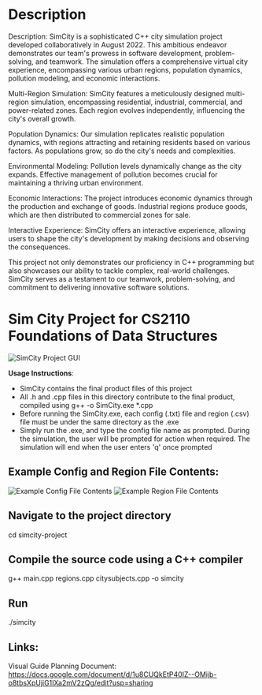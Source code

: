 # Description 

Description:
SimCity is a sophisticated C++ city simulation project developed collaboratively in August 2022. This ambitious endeavor demonstrates our team's prowess in software development, problem-solving, and teamwork. The simulation offers a comprehensive virtual city experience, encompassing various urban regions, population dynamics, pollution modeling, and economic interactions.

Multi-Region Simulation: SimCity features a meticulously designed multi-region simulation, encompassing residential, industrial, commercial, and power-related zones. Each region evolves independently, influencing the city's overall growth.

Population Dynamics: Our simulation replicates realistic population dynamics, with regions attracting and retaining residents based on various factors. As populations grow, so do the city's needs and complexities.

Environmental Modeling: Pollution levels dynamically change as the city expands. Effective management of pollution becomes crucial for maintaining a thriving urban environment.

Economic Interactions: The project introduces economic dynamics through the production and exchange of goods. Industrial regions produce goods, which are then distributed to commercial zones for sale.

Interactive Experience: SimCity offers an interactive experience, allowing users to shape the city's development by making decisions and observing the consequences.

This project not only demonstrates our proficiency in C++ programming but also showcases our ability to tackle complex, real-world challenges. SimCity serves as a testament to our teamwork, problem-solving, and commitment to delivering innovative software solutions.


# Sim City Project for CS2110 Foundations of Data Structures

<img src="resources/gui.PNG" alt="SimCity Project GUI">

**Usage Instructions**:
- SimCity contains the final product files of this project
- All .h and .cpp files in this directory contribute to the final product, compiled using g++ -o SimCity.exe *.cpp
- Before running the SimCity.exe, each config (.txt) file and region (.csv) file must be under the same directory as the .exe
- Simply run the .exe, and type the config file name as prompted. During the simulation, the user will be prompted for action when required. The simulation will end when the user enters 'q' once prompted

## Example Config and Region File Contents:

<img src="resources/exampleconfig.PNG" alt="Example Config File Contents">

<img src="resources/exampleregion.PNG" alt="Example Region File Contents">

## Navigate to the project directory
cd simcity-project

## Compile the source code using a C++ compiler

g++ main.cpp regions.cpp citysubjects.cpp -o simcity

## Run 
./simcity



## Links:
Visual Guide Planning Document: https://docs.google.com/document/d/1u8CUQkEtP40IZ--OMijb-o8tbsXpUjiG1IXa2mV2zQg/edit?usp=sharing
